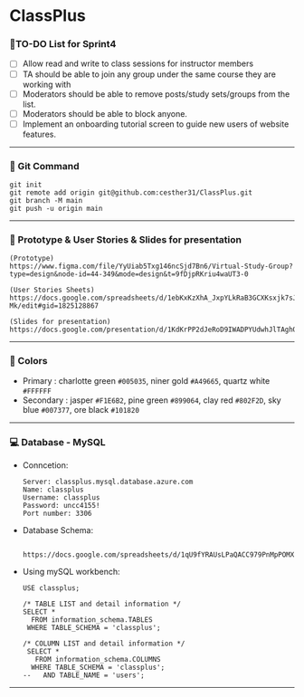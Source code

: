 # ClassPlus

### :bell:TO-DO List for Sprint4
  - [ ] Allow read and write to class sessions for instructor members 
  - [ ] TA should be able to join any group under the same course they are working with
  - [ ] Moderators should be able to remove posts/study sets/groups from the list.
  - [ ] Moderators should be able to block anyone.
  - [ ] Implement an onboarding tutorial screen to guide new users of website features.
---

### :pushpin: Git Command
  ```
  git init
  git remote add origin git@github.com:cesther31/ClassPlus.git
  git branch -M main
  git push -u origin main
  ```
---

### :gem: Prototype & User Stories & Slides for presentation
  ```
  (Prototype)
  https://www.figma.com/file/YyUiab5Txg146ncSjd7Bn6/Virtual-Study-Group?type=design&node-id=44-349&mode=design&t=9fDjpRKriu4waUT3-0
  ```
  ```
  (User Stories Sheets)
  https://docs.google.com/spreadsheets/d/1ebKxKzXhA_JxpYLkRaB3GCXKsxjk7sJj5OP9STSA-Mk/edit#gid=1825128867
  ```
  ```
  (Slides for presentation)
  https://docs.google.com/presentation/d/1KdKrPP2dJeRoD9IWADPYUdwhJlTAghQjdW6YU4kxrjA/edit#slide=id.p
  ```
---

### :art: Colors
- Primary : charlotte green `#005035`, niner gold `#A49665`, quartz white `#FFFFFF`
- Secondary : jasper `#F1E6B2`, pine green `#899064`, clay red `#802F2D`, sky blue `#007377`, ore black `#101820`
---

### :computer: Database - MySQL
- Conncetion:
  ```
  Server: classplus.mysql.database.azure.com
  Name: classplus
  Username: classplus
  Password: uncc4155!
  Port number: 3306
  ```
- Database Schema:
  ```
    https://docs.google.com/spreadsheets/d/1qU9fYRAUsLPaQACC979PnMpPOMXpSOPFPisOgn9fzVM/edit#gid=884399397
  ```
- Using mySQL workbench: 
  ```
  USE classplus;

  /* TABLE LIST and detail information */
  SELECT * 
    FROM information_schema.TABLES
   WHERE TABLE_SCHEMA = 'classplus';
 
  /* COLUMN LIST and detail information */
   SELECT *
     FROM information_schema.COLUMNS
    WHERE TABLE_SCHEMA = 'classplus';
  --   AND TABLE_NAME = 'users';
  ```
---
